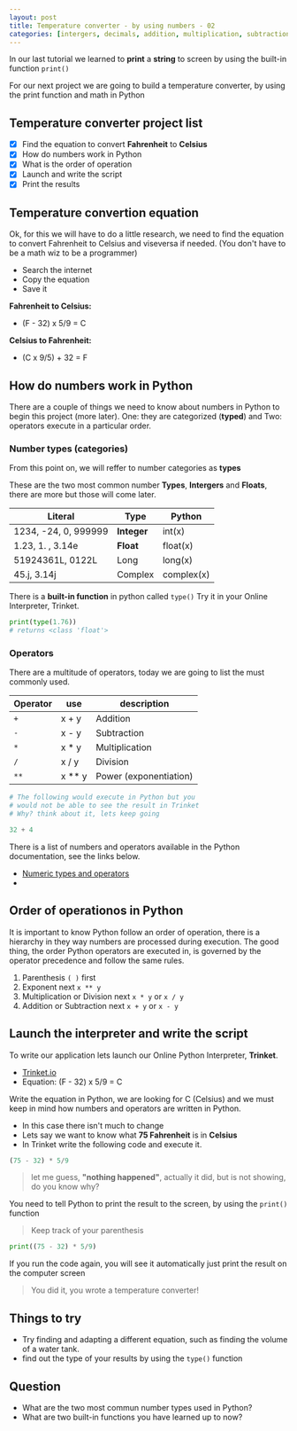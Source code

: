 ```yaml
---
layout: post
title: Temperature converter - by using numbers - 02
categories: [intergers, decimals, addition, multiplication, subtraction, order of operations]
---
```


In our last tutorial we learned to **print** a **string** to screen by using the built-in function `print()`

For our next project we are going to build a temperature converter, by using the print function and math in Python

## Temperature converter project list

* [x] Find the equation to convert **Fahrenheit** to **Celsius**
* [x] How do numbers work in Python
* [x] What is the order of operation
* [x] Launch and write the script
* [x] Print the results

## Temperature convertion equation

Ok, for this we will have to do a little research, we need to find the equation to convert Fahrenheit to Celsius and viseversa if needed. (You don't have to be a math wiz to be a programmer)

* Search the internet
* Copy the equation
* Save it

**Fahrenheit to Celsius:**

* (F - 32) x 5/9 = C

**Celsius to Fahrenheit:**

* (C x 9/5) + 32 = F

## How do numbers work in Python

There are a couple of things we need to know about numbers in Python to begin this project (more later). One: they are categorized (**typed**) and Two: operators execute in a particular order.

### Number types (categories)

From this point on, we will reffer to number categories as **types**

These are the two most common number **Types**, **Intergers** and **Floats**, there are more but those will come later.

Literal | Type | Python
---|---|---
1234, -24, 0, 999999 | **Integer** | int(x)
1.23, 1. , 3.14e | **Float** | float(x)
51924361L, 0122L | Long | long(x)
45.j, 3.14j | Complex | complex(x)

There is a **built-in function** in python called `type()` Try it in your Online Interpreter, Trinket.

```python
print(type(1.76))
# returns <class 'float'>
```

### Operators

There are a multitude of operators, today we are going to list the must commonly used.

Operator | use | description
---------|-----|------------
`+` | x + y | Addition
`-` | x - y | Subtraction
`*` | x * y | Multiplication
`/` | x / y | Division
`**` | x ** y | Power (exponentiation)

```python
# The following would execute in Python but you
# would not be able to see the result in Trinket
# Why? think about it, lets keep going

32 + 4
```

There is a list of numbers and operators available in the Python documentation, see the links below.

* [Numeric types and operators](https://docs.python.org/3/library/stdtypes.html?highlight=operators#numeric-types-int-float-complex)
* 

## Order of operationos in Python

It is important to know Python follow an order of operation, there is a hierarchy in they way numbers are processed during execution. The good thing, the order Python operators are executed in, is governed by the operator precedence and follow the same rules.

1. Parenthesis `( )` first
2. Exponent next `x ** y`
3. Multiplication or Division next `x * y` or `x / y`
4. Addition or Subtraction next `x + y` or `x - y`

## Launch the interpreter and write the script

To write our application lets launch our Online Python Interpreter, **Trinket**.

* [Trinket.io](https://trinket.io/embed/python3/c0a3e920df)
* Equation: (F - 32) x 5/9 = C

Write the equation in Python, we are looking for C (Celsius) and we must keep in mind how numbers and operators are written in Python.

* In this case there isn't much to change
* Lets say we want to know what **75 Fahrenheit** is in **Celsius**
* In Trinket write the following code and execute it.

```python
(75 - 32) * 5/9
```

> let me guess, **"nothing happened"**, actually it did, but is not showing, do you know why?

You need to tell Python to print the result to the screen, by using the `print()` function

> Keep track of your parenthesis

```python
print((75 - 32) * 5/9)
```

If you run the code again, you will see it automatically just print the result on the computer screen

> You did it, you wrote a temperature converter!

## Things to try

* Try finding and adapting a different equation, such as finding the volume of a water tank.
* find out the type of your results by using the `type()` function

## Question

* What are the two most commun number types used in Python?
* What are two built-in functions you have learned up to now?
